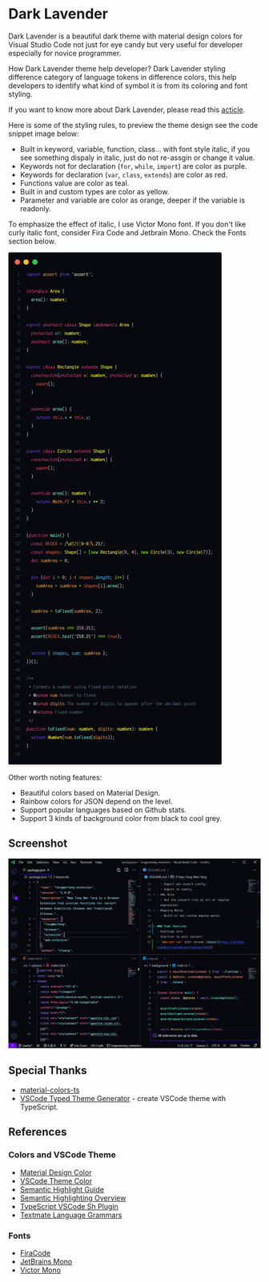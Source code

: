 # Dark Lavender

Dark Lavender is a beautiful dark theme with material design colors for Visual Studio Code not just for eye candy but very useful for developer especially for novice programmer.

How Dark Lavender theme help developer? Dark Lavender styling difference category of language tokens in difference colors, this help developers to identify what kind of symbol it is from its coloring and font styling.

If you want to know more about Dark Lavender, please read this [acticle](https://dev.to/t7yang/dark-lavender-a-beautiful-and-useful-vscode-theme-41gh).

Here is some of the styling rules, to preview the theme design see the code snippet image below:

- Built in keyword, variable, function, class... with font style italic, if you see something dispaly in italic, just do not re-assgin or change it value.
- Keywords not for declaration (`for`, `while`, `import`) are color as purple.
- Keywords for declaration (`var`, `class`, `extends`) are color as red.
- Functions value are color as teal.
- Built in and custom types are color as yellow.
- Parameter and variable are color as orange, deeper if the variable is readonly.

To emphasize the effect of italic, I use Victor Mono font. If you don't like curly italic font, consider Fira Code and Jetbrain Mono. Check the Fonts section below.

![dark-lavender-typescript](https://raw.githubusercontent.com/t7yang/dark-lavender/master/images/typescript.jpg)

Other worth noting features:

- Beautiful colors based on Material Design.
- Rainbow colors for JSON depend on the level.
- Support popular languages based on Github stats.
- Support 3 kinds of background color from black to cool grey.

## Screenshot

![dark-lavender-screenshot](https://raw.githubusercontent.com/t7yang/dark-lavender/master/images/screenshot.png)

## Special Thanks

- [material-colors-ts](https://github.com/harveyconnor/material-colors-ts)
- [VSCode Typed Theme Generator](https://github.com/t7yang/vscode-typed-theme-generator) - create VSCode theme with TypeScript.

## References

### Colors and VSCode Theme

- [Material Design Color](https://www.materialui.co/colors)
- [VSCode Theme Color](https://code.visualstudio.com/api/references/theme-color)
- [Semantic Highlight Guide](https://code.visualstudio.com/api/language-extensions/semantic-highlight-guide)
- [Semantic Highlighting Overview](https://github.com/microsoft/vscode/wiki/Semantic-Highlighting-Overview)
- [TypeScript VSCode Sh Plugin](https://github.com/aeschli/typescript-vscode-sh-plugin/blob/master/README.md)
- [Textmate Language Grammars](https://macromates.com/manual/en/language_grammars)

### Fonts

- [FiraCode](https://github.com/tonsky/FiraCode)
- [JetBrains Mono](https://www.jetbrains.com/lp/mono)
- [Victor Mono](https://rubjo.github.io/victor-mono/)
